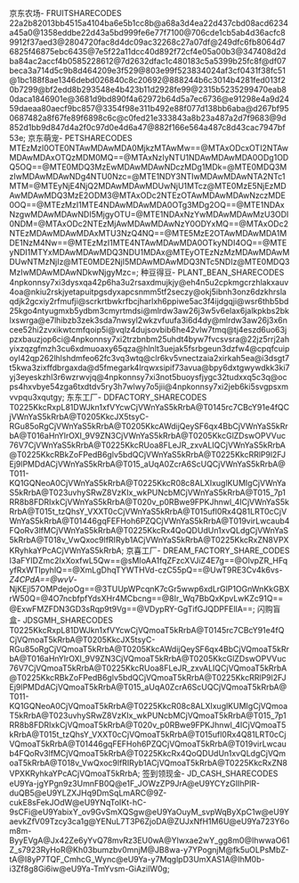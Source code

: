 京东农场- FRUITSHARECODES
 22a2b82013bb4515a4104ba6e5b1cc8b@a68a3d4ea22d437cbd08acd6234a45a0@1358eddbe22d43a5bd999fe6e77f7100@706cde1cb5ab4d36acfc89912f37aed3@2804720fac8d4dc09ac32268c27a07df@249dfc6fb8064d76825f46875ebc6435@7e5f22a11dcc40d892f72cf4e05a00b3@347408d2dba84ac2accf4b0585228612@7d2632dfac1c480183c5a5399b25fc8f@df07beca3a714d5c9b8d464209e3f529@803e99f523834024af3cf0431f38fc51@1bc188f8ae1346debd026840c8c20692@888244b6c3014b4281fed013f20b7299@bf2edd8b293548e4b423b11d2928fe99@2315b5235299470eab80daca1846901e@3681d9bd890f4a62972b64d5a7ec6736@e91298e4a9d2459daeaa80aecf9bc857@3354f98e311b492e88f077d138bb6aba@d267bf950687482a8f67fe89f6898c6c@c0fed21e333843a8b23a487a2d7f9683@9d852d1bb9d847d4a2f0c97d0e4d6a47@882f166e564a487c8d43cac7947bf53e;
京东萌宠- PETSHARECODES
 MTEzMzI0OTE0NTAwMDAwMDA0MjkzMTAwMw==@MTAxODcxOTI2NTAwMDAwMDAxOTQzMDM0MQ==@MTAxNzIyNTU1NDAwMDAwMDA0ODg1ODQ5OQ==@MTE0MDQ3MzEwMDAwMDAwNDczMDg1MDk=@MTE0MDQ3MzIwMDAwMDAwNDg4NTU0Nzc=@MTE1NDY3NTIwMDAwMDAwNTA2NTc1MTM=@MTEyNjE4NjQ2MDAwMDAwMDUwNjU1MTcz@MTE0MzE5NjEzMDAwMDAwMDQ3MzE2ODM3@MTAxODc2NTEzOTAwMDAwMDAwNzczMDE0OQ==@MTEzMzI1MTE4NDAwMDAwMDA0OTg3MDg2OQ==@MTE1NDAxNzgwMDAwMDAwNDI5MjgyOTU=@MTE1NDAxNzYwMDAwMDAwMzU3ODI0NDM=@MTAxODc2NTEzMjAwMDAwMDAwNzY0ODYxMQ==@MTAxODc2NTEzMDAwMDAwMDAxMTU3NzQ4NQ==@MTE5MzE2OTAwMDAwMDA1MDE1NzM4Nw==@MTEzMzI1MTE4NTAwMDAwMDA0OTkyNDI4OQ==@MTEyNDI1MTYxMDAwMDAwMDQ3NDU1MDAx@MTEyOTEzNzMzMDAwMDAwMDUwNTMzNjIz@MTE0MDE2NjI5MDAwMDAwMDQ3NTc5NDIz@MTE0MDQ3MzIwMDAwMDAwNDkwNjgyMzc=;
种豆得豆- PLANT_BEAN_SHARECODES
 4npkonnsy7xi3dysxqa42p6ha3u2rsaxdmujkjy@eh4n5u2cpkmgcrzhlakxauv4oa@nkiu2rskjyetapuitpgsdyxapcsnmm5tf2seczy@okj5ibnh3onz6dzkhrslaqdjk2gcxiy2rfmufji@scrkrtbwkrfbcjharlxh6ppiwe5ac3f4ijdgqji@wsr6thb5bd25kgo4ntyugmxb5ydbm3cmyrtmdsi@mlrdw3aw26j3w5v6elax6jalkpkbs2bklxswrga@e7lhibzb3zek3sda7nwsyl2wkzvfuufa3i6d4dy@mlrdw3aw26j3x6ncee52hi2zvxikwtcmfqoip5i@vqlz4dujsovbib6he42vlw7tmq@tj4eszd6uo63jpzxbauzjop6ci@4npkonnsy7xi2trzbnbm25uhdt4byw7fvcsvsra@22jz5rrj2ahyixzqzgfmzh3cu6xdmuoaxy65qza@hlnlt3uejak5fsrbgeun3dzfw4@cpqfcuipoyl42qp262lhlshdmfeo62fc3vq3wtq@clr6kv5vnectzaia2xirkah5ea@i3dsgt7t5kwa3zixffdbrgaxda@d5fmegark4lrqwxsipif73avua@bpy6dxtgwywdkk3ki7yj3eyeskzhl3r6wzrwvjq@4npkonnsy7xi3not5buoysfjygc32tudxxq5c3q@ocps4hxvbye54zga6txdtdv5ry3h7wlwy7o5jii@4npkonnsy7xi2jeb6ki5svgpsxmvvpqu3xqutgy;
东东工厂- DDFACTORY_SHARECODES
 T0225KkcRxpL81DWJkn1xfVYcwCjVWnYaS5kRrbA@T0145rc7CBcY91e4fQCjVWnYaS5kRrbA@T0205KkcJX5tsyC-RGu85oRgCjVWnYaS5kRrbA@T0205KkcAWdijQeySF6qx4BbCjVWnYaS5kRrbA@T016aHnYlrOXI_9V9ZN3CjVWnYaS5kRrbA@T0205KkcGlZDswOPVVuc76V7CjVWnYaS5kRrbA@T0225KkcRUoa8FLeJR_zxvALIQCjVWnYaS5kRrbA@T0225KkcRBkZoFPedB6glv5bdQCjVWnYaS5kRrbA@T0225KkcRRlP9l2FJEj9lPMDdACjVWnYaS5kRrbA@T015_aUqA0ZcrA6ScUQCjVWnYaS5kRrbA@T011-KQ1GQNeoA0CjVWnYaS5kRrbA@T0225KkcR08c8ALXIxuglKUMIgCjVWnYaS5kRrbA@T023uvhySRwZ8VzKIx_wkPUNcbMCjVWnYaS5kRrbA@T015_7p1RR8b8FDRIxkCjVWnYaS5kRrbA@T020v_p0RBwe9FPKJhnwl_4ICjVWnYaS5kRrbA@T015t_tzQhsY_VXXT0cCjVWnYaS5kRrbA@T015ufl0Rx4Q81LRT0cCjVWnYaS5kRrbA@T01446gqFEFHoh6PZQCjVWnYaS5kRrbA@T019virLwcaub4FQoRv3lfMCjVWnYaS5kRrbA@T0225KkcRx4QoQDUdUn1xvQLdgCjVWnYaS5kRrbA@T018v_VwQxoc9lfRIRyb1ACjVWnYaS5kRrbA@T0225KkcRxZN8VPXKRyhkaYPcACjVWnYaS5kRrbA;
京喜工厂- DREAM_FACTORY_SHARE_CODES
 I3aFYIDZmc2IxXoxfwL5Qw==@sMIoAA1fqZFzcXVJiZ4E7g==@OlvpZR_HFqyfRxWTlpyhlQ==@XmLgDhqTYWTHVd-czC55pQ==@UwT9RE3Cv4k6vs-_Z4CPdA==@wvV_-NjKEjl57OMPdejoOg==@3TUUpWPcqnK7cGr5wwp6xdLrGlP1OGnWnKkGBXrW50Q=@4O7ncbfpfYdsXHr4MCbcng==@8Ir_Wq7BbQxKpvLwKZc91Q==@ExwFMZFDN3GD3sRqp9t9Vg==@VDypRY-GgTifGJQDPFElIA==;
闪购盲盒- JDSGMH_SHARECODES
 T0225KkcRxpL81DWJkn1xfVYcwCjVQmoaT5kRrbA@T0145rc7CBcY91e4fQCjVQmoaT5kRrbA@T0205KkcJX5tsyC-RGu85oRgCjVQmoaT5kRrbA@T0205KkcAWdijQeySF6qx4BbCjVQmoaT5kRrbA@T016aHnYlrOXI_9V9ZN3CjVQmoaT5kRrbA@T0205KkcGlZDswOPVVuc76V7CjVQmoaT5kRrbA@T0225KkcRUoa8FLeJR_zxvALIQCjVQmoaT5kRrbA@T0225KkcRBkZoFPedB6glv5bdQCjVQmoaT5kRrbA@T0225KkcRRlP9l2FJEj9lPMDdACjVQmoaT5kRrbA@T015_aUqA0ZcrA6ScUQCjVQmoaT5kRrbA@T011-KQ1GQNeoA0CjVQmoaT5kRrbA@T0225KkcR08c8ALXIxuglKUMIgCjVQmoaT5kRrbA@T023uvhySRwZ8VzKIx_wkPUNcbMCjVQmoaT5kRrbA@T015_7p1RR8b8FDRIxkCjVQmoaT5kRrbA@T020v_p0RBwe9FPKJhnwl_4ICjVQmoaT5kRrbA@T015t_tzQhsY_VXXT0cCjVQmoaT5kRrbA@T015ufl0Rx4Q81LRT0cCjVQmoaT5kRrbA@T01446gqFEFHoh6PZQCjVQmoaT5kRrbA@T019virLwcaub4FQoRv3lfMCjVQmoaT5kRrbA@T0225KkcRx4QoQDUdUn1xvQLdgCjVQmoaT5kRrbA@T018v_VwQxoc9lfRIRyb1ACjVQmoaT5kRrbA@T0225KkcRxZN8VPXKRyhkaYPcACjVQmoaT5kRrbA;
签到领现金- JD_CASH_SHARECODES
 eU9Ya-jgYPgn9z3UmnFB0Q@e1F_JOWzZP9JrA@eU9YCYzGIIhPlR-duQB5@eU9YLZXJHq9DmSqLmARC@9Z-cukE8sFekJOdW@eU9YNqToIKt-hC-9sCFi@eU9YabixY_ov9GvSmXQSgw@eU9YaOuyM_svpWqByXpC1w@eU9YaevkZfV09Tzcy3ca1g@YENuL7T3P6ZjoDA@ZUJxNfH1M6U@eU9Ya723Y6om8m-ByyEVgA@Jx42Ze6yYvQ78mvRz3EU0wA@Ylwxae2wY_gg8m0@IhwwaO61Z_s7923RyHoR@Kh03bumzbv0mnjM@JB8wa-y7YPognjM@fk5uOLPsMbZ-tA@I8yP7TQF_CmhcG_Wync@eU9Ya-y7MqglpD3UmXAS1A@IhM0b-i3Zf8g8Gi6iw@eU9Ya-TmYvsm-GiAziIW0g;
